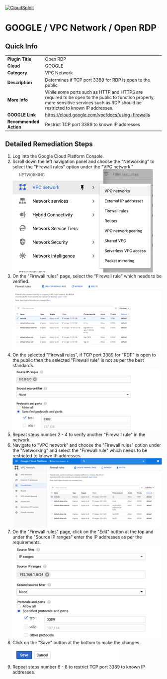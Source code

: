 [![CloudSploit](https://cloudsploit.com/img/logo-new-big-text-100.png "CloudSploit")](https://cloudsploit.com)

# GOOGLE / VPC Network / Open RDP

## Quick Info

| | |
|-|-|
| **Plugin Title** | Open RDP |
| **Cloud** | GOOGLE |
| **Category** | VPC Network |
| **Description** | Determines if TCP port 3389 for RDP is open to the public |
| **More Info** | While some ports such as HTTP and HTTPS are required to be open to the public to function properly, more sensitive services such as RDP should be restricted to known IP addresses. |
| **GOOGLE Link** | https://cloud.google.com/vpc/docs/using-firewalls |
| **Recommended Action** | Restrict TCP port 3389 to known IP addresses |

## Detailed Remediation Steps
1. Log into the Google Cloud Platform Console.
2. Scroll down the left navigation panel and choose the "Networking" to select the "Firewall rules" option under the "VPC network."</br> <img src="/resources/google/vpcnetwork/open-rdp/step2.png"/>
3. On the "Firewall rules" page, select the "Firewall rule" which needs to be verified. </br> <img src="/resources/google/vpcnetwork/open-rdp/step3.png"/>
4. On the selected "Firewall rules", if TCP port 3389 for "RDP" is open to the public then the selected "Firewall rule" is not as per the best standards. </br> <img src="/resources/google/vpcnetwork/open-rdp/step4.png"/>
5. Repeat steps number 2 - 4 to verify another "Firewall rule" in the network.</br>
6. Navigate to "VPC network" and choose the "Firewall rules" option under the "Networking" and select the "Firewall rule" which needs to be restricted to known IP addresses.</br> <img src="/resources/google/vpcnetwork/open-rdp/step6.png"/>
7. On the "Firewall rules" page, click on the "Edit" button at the top and under the "Source IP ranges" enter the IP addresses as per the requirements.</br> <img src="/resources/google/vpcnetwork/open-rdp/step7.png"/>
8. Click on the "Save" button at the bottom to make the changes.</br> <img src="/resources/google/vpcnetwork/open-rdp/step8.png"/>
9. Repeat steps number 6 - 8 to restrict TCP port 3389 to known IP addresses.</br>
